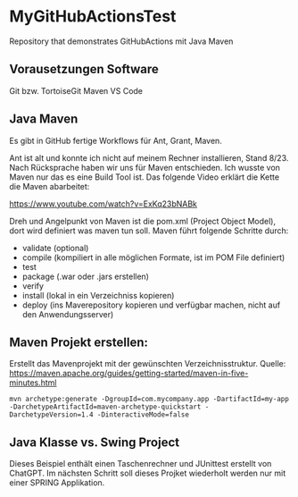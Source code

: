 # MyGitHubActionsTest
Repository that demonstrates GitHubActions mit Java Maven

## Vorausetzungen Software

Git bzw. TortoiseGit
Maven
VS Code


## Java Maven

Es gibt in GitHub fertige Workflows für Ant, Grant, Maven. 

Ant ist alt und konnte ich nicht auf meinem Rechner installieren, Stand 8/23. Nach Rücksprache haben wir uns für Maven entschieden.
Ich wusste von Maven nur das es eine Build Tool ist. Das folgende Video erklärt die Kette die Maven abarbeitet:

   https://www.youtube.com/watch?v=ExKq23bNABk

Dreh und Angelpunkt von Maven ist die pom.xml (Project Object Model), dort wird definiert was maven tun soll.
Maven führt folgende Schritte durch:

* validate (optional)
* compile (kompiliert in alle möglichen Formate, ist im POM File definiert)
* test
* package (.war oder .jars erstellen)
* verify
* install (lokal in ein Verzeichniss kopieren)
* deploy (ins Maverepository kopieren und verfügbar machen, nicht auf den Anwendungsserver)

## Maven Projekt erstellen:

Erstellt das Mavenprojekt mit der gewünschten Verzeichnisstruktur.
Quelle: https://maven.apache.org/guides/getting-started/maven-in-five-minutes.html
```
mvn archetype:generate -DgroupId=com.mycompany.app -DartifactId=my-app -DarchetypeArtifactId=maven-archetype-quickstart -DarchetypeVersion=1.4 -DinteractiveMode=false
```

## Java Klasse vs. Swing Project

Dieses Beispiel enthält einen Taschenrechner und JUnittest erstellt von ChatGPT.
Im nächsten Schritt soll dieses Projket wiederholt werden nur mit einer SPRING Applikation. 
